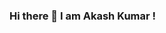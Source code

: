 ### Hi there 👋 I am Akash Kumar !

<!--
**Akash1020/akash1020** is a ✨ _special_ ✨ repository because its `README.md` (this file) appears on your GitHub profile.

Here are some ideas to get you started:

- 🔭 I’m currently working on connect with each other skilled person
- 🌱 I’m currently learning React
- 👯 I’m looking to collaborate on ...
- 🤔 I’m looking for help with ...
- 💬 Ask me about Java, SpringBoot, Micro-services, Restful API, JPA/Hibernate
- 📫 How to reach me: ...
- 😄 Pronouns: ...
- ⚡ Fun fact: ...
-->
